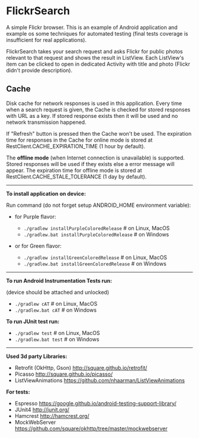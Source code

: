 # FlickrSearch
A simple Flickr browser.
This is an example of Android application and example os some techniques for automated testing (final tests coverage is insufficient for real applications).

FlickrSearch takes your search request and asks Flickr for public photos relevant to that request and shows the result in ListView. 
Each ListView's item can be clicked to open in dedicated Activity with title and photo (Flickr didn't provide description).

Cache
-----
Disk cache for network responses is used in this application. 
Every time when a search request is given, the Cache is checked for stored responses with URL as a key. 
If stored response exists then it will be used and no network transmission happened.  

If "Refresh" button is pressed then the Cache won't be used.
The expiration time for responses in the Cache for online mode is stored at RestClient.CACHE_EXPIRATION_TIME (1 hour by default).

The **offline mode** (when Internet connection is unavailable) is supported. 
Stored responses will be used if they exists else a error message will appear. 
The expiration time for offline mode is stored at RestClient.CACHE_STALE_TOLERANCE (1 day by default).

-----


**To install application on device:**

Run command (do not forget setup ANDROID_HOME environment variable):

* for Purple flavor:
    * `./gradlew installPurpleColoredRelease` # on Linux, MacOS
    * `./gradlew.bat installPurpleColoredRelease` # on Windows
    
* or for Green flavor:   
    * `./gradlew installGreenColoredRelease` # on Linux, MacOS
    * `./gradlew.bat installGreenColoredRelease` # on Windows

------

**To run Android Instrumentation Tests run:**

(device should be attached and unlocked)

* `./gradlew cAT` # on Linux, MacOS
* `./gradlew.bat cAT` # on Windows

**To run JUnit test run:**

* `./gradlew test` # on Linux, MacOS
* `./gradlew.bat test` # on Windows

------

**Used 3d party Libraries:**

* Retrofit (OkHttp, Gson) http://square.github.io/retrofit/
* Picasso http://square.github.io/picasso/
* ListViewAnimations https://github.com/nhaarman/ListViewAnimations


**For tests:**

* Espresso https://google.github.io/android-testing-support-library/
* JUnit4 http://junit.org/
* Hamcrest http://hamcrest.org/
* MockWebServer https://github.com/square/okhttp/tree/master/mockwebserver
